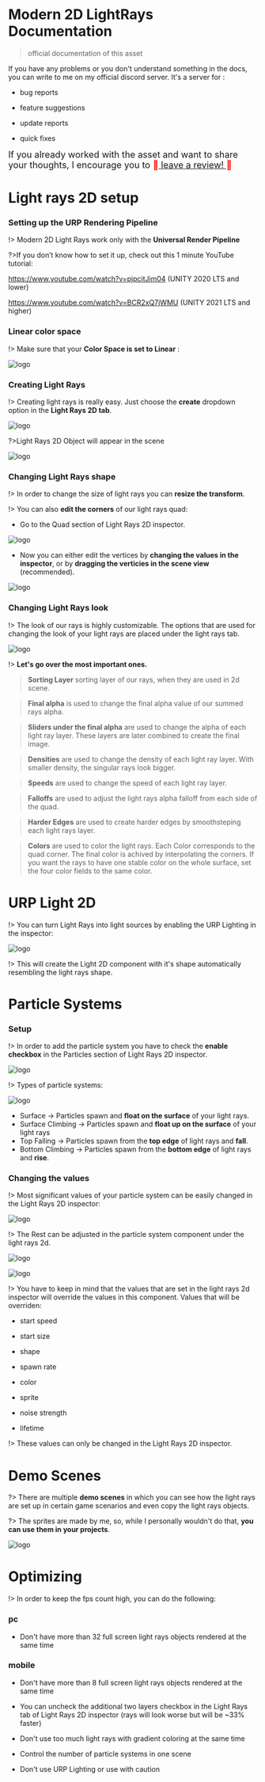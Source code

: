 # Modern 2D LightRays Documentation

> official documentation of this asset 

If you have any problems or you don't understand something in the docs, you can write to me on my official discord server. It's a server for : 

- bug reports

- feature suggestions

- update reports

- quick fixes 



<font size = "4"> If you already worked with the asset and want to share your thoughts, I encourage you to  <span style = "color : red"> 💖<a href = "https://assetstore.unity.com/packages/slug/259097"> leave a review! </a> 💖 </span> </font>

# Light rays 2D setup 

### Setting up the URP Rendering Pipeline

!> Modern 2D Light Rays work only with the **Universal Render Pipeline** 

?>If you don’t know how to set it up, check out this 1 minute YouTube tutorial:

https://www.youtube.com/watch?v=pjpcitJim04 (UNITY 2020 LTS and lower)

https://www.youtube.com/watch?v=BCR2xQ7jWMU (UNITY 2021 LTS and higher)

### Linear color space

!> Make sure that your **Color Space is set to Linear** : 

![logo](images/1.png ':size=600')

### Creating Light Rays

!> Creating light rays is really easy. Just choose the **create** dropdown option in the **Light Rays 2D tab**. 

![logo](images/2.png ':size=600')

?>Light Rays 2D Object will appear in the scene

![logo](images/3.png ':size=600')


### Changing Light Rays shape

!> In order to change the size of light rays you can **resize the transform**.

!> You can also **edit the corners** of our light rays quad: 

* Go to the Quad section of Light Rays 2D inspector.

![logo](images/4.png ':size=600')

* Now you can either edit the vertices by **changing the values in the inspector**, or by **dragging the verticies in the scene view** (recommended).

![logo](images/5.png ':size=600')

### Changing Light Rays look

!> The look of our rays is highly customizable. The options that are used for changing the look of your light rays are placed under the light rays tab.

![logo](images/6.png ':size=600')

!> **Let's go over the most important ones.**

> **Sorting Layer** sorting layer of our rays, when they are used in 2d scene.

> **Final alpha** is used to change the final alpha value of our summed rays alpha.

> **Sliders under the final alpha** are used to change the alpha of each light ray layer. These layers are later combined to create the final image.

> **Densities** are used to change the density of each light ray layer. With smaller density, the singular rays look bigger. 

> **Speeds** are used to change the speed of each light ray layer.

> **Falloffs** are used to adjust the light rays alpha falloff from each side of the quad. 

> **Harder Edges** are used to create harder edges by smoothsteping each light rays layer.

> **Colors** are used to color the light rays. Each Color corresponds to the quad corner. The final color is achived by interpolating the corners. If you want the rays to have one stable color on the whole surface, set the four color fields to the same color.

# URP Light 2D 

!> You can turn Light Rays into light sources by enabling the URP Lighting in the inspector:

![logo](images/8.png ':size=600')

!> This will create the Light 2D component with it's shape automatically resembling the light rays shape.

# Particle Systems

### Setup

!> In order to add the particle system you have to check the **enable checkbox** in the Particles section of Light Rays 2D inspector.

![logo](images/9.png ':size=600')

!> Types of particle systems:

![logo](images/10.png ':size=600')

* Surface -> Particles spawn and **float on the surface** of your light rays. 
* Surface Climbing -> Particles spawn and **float up on the surface** of your light rays 
* Top Falling -> Particles spawn from the **top edge** of light rays and **fall**.
* Bottom Climbing -> Particles spawn from the **bottom edge** of light rays and **rise**.

### Changing the values

!> Most significant values of your particle system can be easily changed in the Light Rays 2D inspector:

![logo](images/11.png ':size=600')

!> The Rest can be adjusted in the particle system component under the light rays 2d. 

![logo](images/12.png ':size=600')

![logo](images/13.png ':size=600')

!> You have to keep in mind that the values that are set in the light rays 2d inspector will override the values in this component. Values that will be overriden:

* start speed

* start size

* shape

* spawn rate

* color

* sprite

* noise strength

* lifetime

!> These values can only be changed in the Light Rays 2D inspector.

# Demo Scenes

?> There are multiple **demo scenes** in which you can see how the light rays are set up in certain game scenarios and even copy the light rays objects.

?> The sprites are made by me, so, while I personally wouldn't do that, **you can use them in your projects**.

![logo](images/7.png ':size=1200')

# Optimizing

!> In order to keep the fps count high, you can do the following:

### pc

- Don't have more than 32 full screen light rays objects rendered at the same time

### mobile 

- Don't have more than 8 full screen light rays objects rendered at the same time

- You can uncheck the additional two layers checkbox in the Light Rays tab of Light Rays 2D inspector (rays will look worse but will be ~33% faster)

- Don't use too much light rays with gradient coloring at the same time 

- Control the number of particle systems in one scene

- Don't use URP Lighting or use with caution
